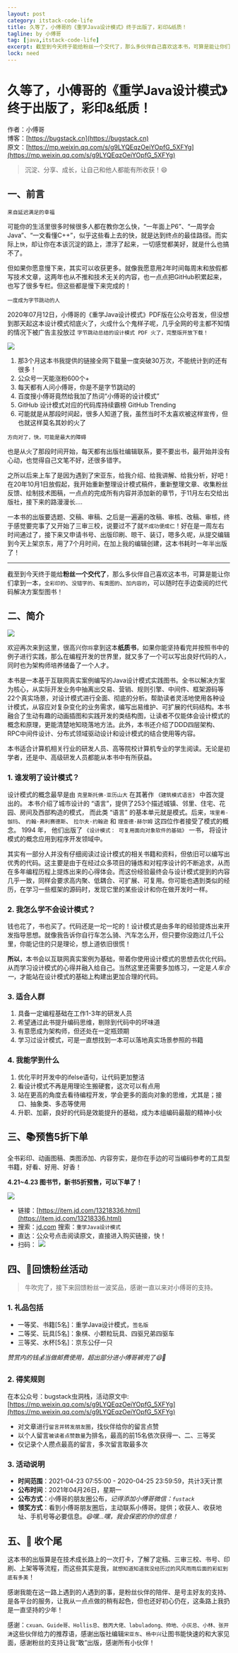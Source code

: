 ```yaml
---
layout: post
category: itstack-code-life
title: 久等了，小傅哥的《重学Java设计模式》终于出版了，彩印&纸质！
tagline: by 小傅哥
tag: [java,itstack-code-life]
excerpt: 截至到今天终于能给粉丝一个交代了，那么多伙伴自己喜欢这本书，可算是能让你们拿到一本，全彩印的、没错字的、有类图的、加内容的，可以随时在手边查阅的烂代码解决方案型图书！
lock: need
---
```


# 久等了，小傅哥的《重学Java设计模式》终于出版了，彩印&纸质！

作者：小傅哥
<br/>博客：[https://bugstack.cn](https://bugstack.cn)
<br/>原文：[https://mp.weixin.qq.com/s/g9LYQEqzOeiYOpfG_5XFYg](https://mp.weixin.qq.com/s/g9LYQEqzOeiYOpfG_5XFYg)

> 沉淀、分享、成长，让自己和他人都能有所收获！😄

## 一、前言

`来自延迟满足的幸福`

可能你的生活里很多时候很多人都在教你怎么快，“一年面上P6”、“一周学会Java”、“一文看懂C++”，似乎这些看上去的快，就是达到终点的最佳路径。而实际上`快`，却让你在本该沉淀的路上，漂浮了起来，一切感觉都美好，就是什么也搞不了。

但如果你愿意慢下来，其实可以收获更多。就像我愿意用2年时间每周末和放假都写技术文章，这两年也从不推和技术无关的内容，也一点点把GitHub积累起来，也写了很多专栏。但这些都是慢下来完成的！

`一度成为字节跳动的人`

2020年07月12日，小傅哥的《重学Java设计模式》PDF版在公众号首发，但没想到那天起这本设计模式彻底火了，火成什么个鬼样子呢，几乎全网的号主都不知情的情况下被广告主投放过 `字节跳动总结的设计模式 PDF 火了，完整版开放下载！`

![](res\2021-04-22-久等了！小傅哥的《重学Java设计模式》终于出版了，彩印&纸质！.md\ba2a44e3-dc01-415d-8440-4e62f07c88ac.jpg)

1. 那3个月这本书我提供的链接全网下载量一度突破30万次，不能统计到的还有很多！
2. 公众号一天能涨粉600个+
3. 每天都有人问小傅哥，你是不是字节跳动的
4. 百度搜小傅哥竟然给我加了热词“小傅哥的设计模式”
5. GitHub 设计模式对应的代码库持续霸榜 GitHub Trending
6. 可能就是从那段时间起，很多人知道了我，虽然当时不太喜欢被这样宣传，但也就这样莫名其妙的火了

`方向对了，快，可能是最大的障碍`

也是从火了那段时间开始，每天都有出版社编辑联系，要不要出书，最开始并没有心动，也觉得自己文笔不好，还很多错字。

之所以后来上车了是因为遇到了宋亚东，给我介绍、给我讲解、给我分析，好吧！在20年10月1日放假起，我开始重新整理设计模式稿件，重新整理文章、收集粉丝反馈、绘制技术图稿，一点点的完成所有内容并添加新的章节，于11月左右交给出版社，接下来的路漫漫长....

一本书的出版要选题、交稿、审稿、之后是一遍遍的改稿、审核、改稿、审核，终于感觉要完事了又开始了三审三校，说要过不了就`不成功便成仁`！好在是一周左右时间通过了，接下来又申请书号、出版印刷、晾干、装订，嗯多久呢，从提交编辑到今天上架京东，用了7个月时间，在加上我的编辑创建，这本书耗时一年半出版了！

---

截至到今天终于能给**粉丝一个交代了**，那么多伙伴自己喜欢这本书，可算是能让你们拿到一本，`全彩印的`、`没错字的`、`有类图的`、`加内容的`，可以随时在手边查阅的烂代码解决方案型图书！

## 二、简介

![](res\2021-04-22-久等了！小傅哥的《重学Java设计模式》终于出版了，彩印&纸质！.md\989e25d5-1002-4e87-b853-629b253f5be4.jpg)

欢迎再次来到这里，很高兴你`将`拿到这本**纸质书**，如果你能坚持看完并按照书中的例子进行实践，那么在编程开发的世界里，就又多了一个可以写出良好代码的人，同时也为架构师培养储备了一个人才。

本书是一本基于互联网真实案例编写的Java设计模式实践图书。全书以解决方案为核心，从实际开发业务中抽离出交易、营销、规则引擎、中间件、框架源码等22个真实场景，对设计模式进行全面、彻底的分析。帮助读者灵活地使用各种设计模式，从容应对复杂变化的业务需求，编写出易维护、可扩展的代码结构。本书融合了生动有趣的动画插图和实践开发的类结构图，让读者不仅能体会设计模式的概念和原理，更能清楚地知晓落地方法。此外，本书还介绍了DDD四层架构、RPC中间件设计、分布式领域驱动设计和设计模式的结合使用等内容。

本书适合计算机相关行业的研发人员、高等院校计算机专业的学生阅读。无论是初学者，还是中、高级研发人员都能从本书中有所获益。

### 1. 谁发明了设计模式？

设计模式的概念最早是由 `克里斯托佛·亚历山大` 在其著作 `《建筑模式语言》` 中首次提出的。 本书介绍了城市设计的 “语言”，提供了253个描述城镇、邻里、住宅、花园、房间及西部构造的模式， 而此类 “语言” 的基本单元就是模式。后来，`埃里希·伽玛`、 `约翰·弗利赛德斯`、 `拉尔夫·约翰逊` 和 `理查德·赫尔姆` 这四位作者接受了模式的概念。 1994 年， 他们出版了 `《设计模式： 可复用面向对象软件的基础》` 一书， 将设计模式的概念应用到程序开发领域中。

其实有一部分人并没有仔细阅读过设计模式的相关书籍和资料，但依旧可以编写出优秀的代码。这主要是由于在经过众多项目的锤炼和对程序设计的不断追求，从而在多年编程历程上提炼出来的心得体会。而这份经验最终会与设计模式提到的内容几乎一致，同样会要求高内聚、低耦合、可扩展、可复用。你可能也遇到类似的经历，在学习一些框架的源码时，发现它里的某些设计和你在做开发时一样。

### 2. 我怎么学不会设计模式？

钱也花了，书也买了。代码还是一坨一坨的！设计模式是由多年的经验提炼出来开发指导思想。就像我告诉你自行车怎么骑、汽车怎么开，但只要你没跑过几千公里，你能记住的只是理论，想上道依旧很慌！

**所以**，本书会以互联网真实案例为基础，带着你使用设计模式的思想去优化代码。从而学习设计模式的心得并融入给自己。当然这里还需要多加练习，一定是*人车合一*，才能站在设计模式的基础上构建出更加合理的代码。

### 3. 适合人群

1. 具备一定编程基础在工作1-3年的研发人员
2. 希望通过此书提升编码思维，剔除到代码中的坏味道
3. 有意愿成为架构师，但还处在一定瓶颈期
4. 学习过设计模式，可是一直想找到一本可以落地真实场景参照的书籍

### 4. 我能学到什么

1. 优化平时开发中的ifelse语句，让代码更加整洁
2. 看设计模式不再是用理论生搬硬套，这次可以有点用
3. 站在更高的角度去看待编程开发，学会更多的面向对象的思维，尤其是；接口、抽象类、多态等使用
4. 升职、加薪，良好的代码是效能提升的基础，成为本组编码最靓的精神小伙

## 三、📚预售5折下单

全书彩印、动画图稿、类图添加、内容夯实，是你在手边的可当编码参考的工具型书籍，好看、好用、好香！

**4.21~4.23 图书节，新书5折预售，可以下单了！**

![](res\2021-04-22-久等了！小傅哥的《重学Java设计模式》终于出版了，彩印&纸质！.md\7eaa9d86-b6a4-4af4-8c88-3a2e65269de6.jpg)

- 链接：[https://item.jd.com/13218336.html](https://item.jd.com/13218336.html)
- 搜索：[jd.com](https://item.jd.com/13218336.html) 搜索：`重学Java设计模式`
- 直达：公众号点击阅读原文，直接进入购买链接，快！
- 扫码：
	![](res\2021-04-22-久等了！小傅哥的《重学Java设计模式》终于出版了，彩印&纸质！.md\c3843421-6be0-4423-9b3e-75e116f8270d.jpg)

## 四、🎉回馈粉丝活动

>牛吹完了，接下来回馈粉丝一波奖品，感谢一直以来对小傅哥的支持。

### 1. 礼品包括

- 一等奖、书籍[5名]：重学Java设计模式，`签名版`
- 二等奖、玩具[5名]：象棋、小颗粒玩具、四驱兄弟四驱车
- 三等奖、水杯[5名]：京东公仔一只

*赞赏内的钱💰当做邮费使用，超出部分进小傅哥裤兜了😄🎁*

### 2. 得奖规则

在本公众号：bugstack虫洞栈，活动原文中:[https://mp.weixin.qq.com/s/g9LYQEqzOeiYOpfG_5XFYg](https://mp.weixin.qq.com/s/g9LYQEqzOeiYOpfG_5XFYg)
- 对文章进行`留言并转发朋友圈`，找伙伴给你的留言点赞
- 以个人留言`被读者点赞数量`为排名，最高的前15名依次获得一、二、三等奖
- 仅记录个人攒点最高的留言，多次留言取最多次

### 3. 活动说明

- **时间范围**：2021-04-23 07:55:00 - 2020-04-25 23:59:59，共计3天计票
- **公布时间**：2021年04月26日，星期一
- **公布方式**：小傅哥的朋友圈公布，*记得添加小傅哥微信：`fustack`*
- **领奖方式**：看到小傅哥朋友圈后，主动联系小傅哥。提供；收获人、收获地址、手机号等必要信息。*😄嘿...嘿，我会保密的你的信息！*

## 五、👣 收个尾

这本书的出版算是在技术成长路上的一次打卡，了解了定稿、三审三校、书号、印刷、上架等等流程，而这些其实是我，`就想知道知道我没经历过的风风雨雨后面的彩虹到底有多美`！

感谢我能在这一路上遇到的人遇到的事，是粉丝伙伴的陪伴、是号主好友的支持、是各平台的服务，让我从一点点做的稍有起色，但也还好初心仍在，这条路上我扔是一直坚持的少年！

感谢：`cxuan、Guide哥、Hollis总、敖丙大佬、labuladong、帅地、小灰总、小林、张开涛`这些伙伴给力的推荐语，感谢出版社编辑`宋亚东`、`杨中兴`让图书能快速的和大家见面，感谢粉丝的支持让我“敢”出版，感谢所有小伙伴！

